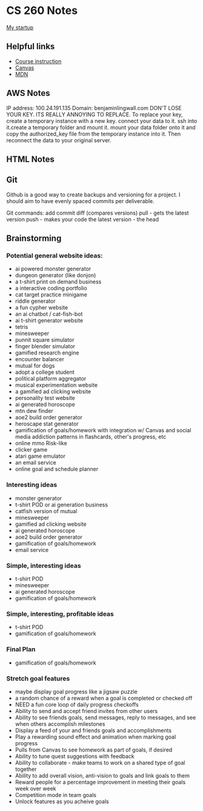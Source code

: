 # CS 260 Notes

[My startup](https://simon.cs260.click)

## Helpful links

- [Course instruction](https://github.com/webprogramming260)
- [Canvas](https://byu.instructure.com)
- [MDN](https://developer.mozilla.org)

## AWS Notes

IP address: 100.24.191.135
Domain: benjaminlingwall.com
DON'T LOSE YOUR KEY. ITS REALLY ANNOYING TO REPLACE.
To replace your key, create a temporary instance with a new key. connect your data to it. ssh into it.create a temporary folder and mount it. mount your data folder onto it and copy the authorized_key file from the temporary instance into it. Then reconnect the data to your original server.

## HTML Notes



## Git
Github is a good way to create backups and versioning for a project. I should aim to have evenly spaced commits per deliverable.

Git commands:
add
commit
diff (compares versions)
pull - gets the latest version
push - makes your code the latest version - the head

## Brainstorming
### Potential general website ideas:
- ai powered monster generator
- dungeon generator (like donjon)
- a t-shirt print on demand business
- a interactive coding portfolio
- cat target practice minigame
- riddle generator
- a fun cypher website
- an ai chatbot / cat-fish-bot
- ai t-shirt generator website
- tetris
- minesweeper
- punnit square simulator
- finger blender simulator
- gamified research engine
- encounter balancer
- mutual for dogs
- adopt a college student
- political platform aggregator
- musical experimentation website
- a gamified ad clicking website
- personality test website
- ai generated horoscope
- mtn dew finder
- aoe2 build order generator
- heroscape stat generator
- gamification of goals/homework with integration w/ Canvas and social media addiction patterns in flashcards, other's progress, etc
- online mmo Risk-like
- clicker game
- atari game emulator
- an email service
- online goal and schedule planner

### Interesting ideas
- monster generator
- t-shirt POD or ai generation business
- catfish version of mutual
- minesweeper
- gamified ad clicking website
- ai generated horoscope
- aoe2 build order generator
- gamification of goals/homework
- email service

### Simple, interesting ideas
- t-shirt POD
- minesweeper
- ai generated horoscope
- gamification of goals/homework

### Simple, interesting, profitable ideas
- t-shirt POD
- gamification of goals/homework

### Final Plan
- gamification of goals/homework


### Stretch goal features

- maybe display goal progress like a jigsaw puzzle
- a random chance of a reward when a goal is completed or checked off
- NEED a fun core loop of daily progress checkoffs
- Ability to send and accept friend invites from other users
- Ability to see friends goals, send messages, reply to messages, and see when others accomplish milestones
- Display a feed of your and friends goals and accomplishments
- Play a rewarding sound effect and animation when marking goal progress
- Pulls from Canvas to see homework as part of goals, if desired
- Ability to tune quest suggestions with feedback
- Ability to collaborate - make teams to work on a shared type of goal together
- Ability to add overall vision, anti-vision to goals and link goals to them
- Reward people for a percentage improvement in meeting their goals week over week
- Competition mode in team goals
- Unlock features as you acheive goals